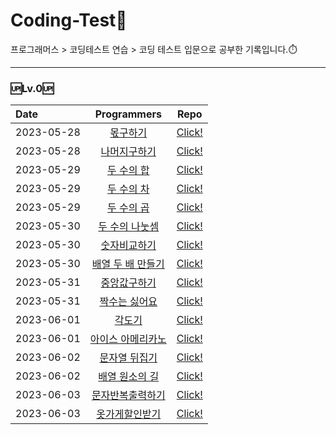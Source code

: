 # __Coding-Test💯__<br/>
프로그래머스 > 코딩테스트 연습 > 코딩 테스트 입문으로 공부한 기록입니다.⏱️

------
### 🆙Lv.0🆙
| Date       |                                      Programmers                                      |                                                                    Repo                                                                    |
| :--------- | :-----------------------------------------------------------------------------------: | :----------------------------------------------------------------------------------------------------------------------------------------: |
| 2023-05-28 |     [몫구하기](https://school.programmers.co.kr/learn/courses/30/lessons/120805)      |                   [Click!](https://github.com/jiuuij/Coding-Test/blob/main/Lv.0/%EB%AA%AB%EA%B5%AC%ED%95%98%EA%B8%B0.js)                   |
| 2023-05-28 |   [나머지구하기](https://school.programmers.co.kr/learn/courses/30/lessons/120810)    |          [Click!](https://github.com/jiuuij/Coding-Test/blob/main/Lv.0/%EB%82%98%EB%A8%B8%EC%A7%80%EA%B5%AC%ED%95%98%EA%B8%B0.js)          |
| 2023-05-29 |    [두 수의 합](https://school.programmers.co.kr/learn/courses/30/lessons/120802)     |                [Click!](https://github.com/jiuuij/Coding-Test/blob/main/Lv.0/%EB%91%90%20%EC%88%98%EC%9D%98%20%ED%95%A9.js)                |
| 2023-05-29 |    [두 수의 차](https://school.programmers.co.kr/learn/courses/30/lessons/120803)     |                [Click!](https://github.com/jiuuij/Coding-Test/blob/main/Lv.0/%EB%91%90%20%EC%88%98%EC%9D%98%20%EC%B0%A8.js)                |
| 2023-05-29 |    [두 수의 곱](https://school.programmers.co.kr/learn/courses/30/lessons/120804)     |                [Click!](https://github.com/jiuuij/Coding-Test/blob/main/Lv.0/%EB%91%90%20%EC%88%98%EC%9D%98%20%EA%B3%B1.js)                |
| 2023-05-30 |  [두 수의 나눗셈](https://school.programmers.co.kr/learn/courses/30/lessons/120806)   |       [Click!](https://github.com/jiuuij/Coding-Test/blob/main/Lv.0/%EB%91%90%20%EC%88%98%EC%9D%98%20%EB%82%98%EB%88%97%EC%85%88.js)       |
| 2023-05-30 |   [숫자비교하기](https://school.programmers.co.kr/learn/courses/30/lessons/120807)    |          [Click!](https://github.com/jiuuij/Coding-Test/blob/main/Lv.0/%EC%88%AB%EC%9E%90%EB%B9%84%EA%B5%90%ED%95%98%EA%B8%B0.js)          |
| 2023-05-30 | [배열 두 배 만들기](https://school.programmers.co.kr/learn/courses/30/lessons/120809) | [Click!](https://github.com/jiuuij/Coding-Test/blob/main/Lv.0/%EB%B0%B0%EC%97%B4%20%EB%91%90%20%EB%B0%B0%20%EB%A7%8C%EB%93%A4%EA%B8%B0.js) |
| 2023-05-31 |   [중앙값구하기](https://school.programmers.co.kr/learn/courses/30/lessons/120811)    |          [Click!](https://github.com/jiuuij/Coding-Test/blob/main/Lv.0/%EC%A4%91%EC%95%99%EA%B0%92%EA%B5%AC%ED%95%98%EA%B8%B0.js)          |
| 2023-05-31 |   [짝수는 싫어요](https://school.programmers.co.kr/learn/courses/30/lessons/120813)   |        [Click!](https://github.com/jiuuij/Coding-Test/blob/main/Lv.0/%EC%A7%9D%EC%88%98%EB%8A%94%20%EC%8B%AB%EC%96%B4%EC%9A%94.js)         |
| 2023-06-01 |      [각도기](https://school.programmers.co.kr/learn/courses/30/lessons/120829)       |                       [Click!](https://github.com/jiuuij/Coding-Test/blob/main/Lv.0/%EA%B0%81%EB%8F%84%EA%B8%B0.js)                        |
| 2023-06-01 | [아이스 아메리카노](https://school.programmers.co.kr/learn/courses/30/lessons/120819) | [Click!](https://github.com/jiuuij/Coding-Test/blob/main/Lv.0/%EC%95%84%EC%9D%B4%EC%8A%A4%EC%95%84%EB%A9%94%EB%A6%AC%EC%B9%B4%EB%85%B8.js) |
| 2023-06-02 |   [문자열 뒤집기](https://school.programmers.co.kr/learn/courses/30/lessons/120822)   |        [Click!](https://github.com/jiuuij/Coding-Test/blob/main/Lv.0/%EB%AC%B8%EC%9E%90%EC%97%B4%20%EB%92%A4%EC%A7%91%EA%B8%B0.js)         |
| 2023-06-02 |  [배열 원소의 길](https://school.programmers.co.kr/learn/courses/30/lessons/120854)   |  [Click!](https://github.com/jiuuij/Coding-Test/blob/main/Lv.0/%EB%B0%B0%EC%97%B4%20%EC%9B%90%EC%86%8C%EC%9D%98%20%EA%B8%B8%EC%9D%B4.js)   |
| 2023-06-03 | [문자반복출력하기](https://school.programmers.co.kr/learn/courses/30/lessons/120825)  | [Click!](https://github.com/jiuuij/Coding-Test/blob/main/Lv.0/%EB%AC%B8%EC%9E%90%EB%B0%98%EB%B3%B5%EC%B6%9C%EB%A0%A5%ED%95%98%EA%B8%B0.js) |
| 2023-06-03 |  [옷가게할인받기](https://school.programmers.co.kr/learn/courses/30/lessons/120818)   |     [Click!](https://github.com/jiuuij/Coding-Test/blob/main/Lv.0/%EC%98%B7%EA%B0%80%EA%B2%8C%ED%95%A0%EC%9D%B8%EB%B0%9B%EA%B8%B0.js)      |
